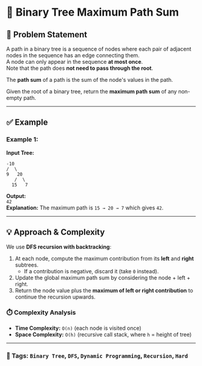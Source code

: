 # 🌳 Binary Tree Maximum Path Sum

## 📘 Problem Statement
A path in a binary tree is a sequence of nodes where each pair of adjacent nodes in the sequence has an edge connecting them.  
A node can only appear in the sequence **at most once**.  
Note that the path does **not need to pass through the root**.

The **path sum** of a path is the sum of the node's values in the path.

Given the root of a binary tree, return the **maximum path sum** of any non-empty path.

---

## ✅ Example
### Example 1:
**Input Tree:**

    -10
    /  \    
    9   20
       /  \
      15   7

**Output:**  
`42`  
**Explanation:** The maximum path is `15 → 20 → 7` which gives `42`.

---

## 💡 Approach & Complexity
We use **DFS recursion with backtracking**:

1. At each node, compute the maximum contribution from its **left** and **right** subtrees.
    - If a contribution is negative, discard it (take `0` instead).
2. Update the global maximum path sum by considering the node + left + right.
3. Return the node value plus the **maximum of left or right contribution** to continue the recursion upwards.

### ⏱️ Complexity Analysis
- **Time Complexity:** `O(n)` (each node is visited once)
- **Space Complexity:** `O(h)` (recursive call stack, where `h` = height of tree)

---

### 📌 Tags: `Binary Tree`, `DFS`, `Dynamic Programming`, `Recursion`, `Hard`


